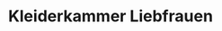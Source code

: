 ---
title: "Kleiderkammer Liebfrauen"
url: /gevelsberg/kleiderkammer-liebfrauen/
shop: Gebrauchtwaren
---